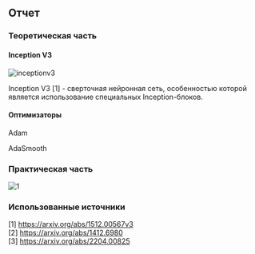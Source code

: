 ## Отчет
### Теоретическая часть
#### Inception V3 
![inceptionv3](https://production-media.paperswithcode.com/methods/inceptionv3onc--oview_vjAbOfw.png)

Inception V3 [1] - сверточная нейронная сеть, особенностью которой является использование специальных Inception-блоков.
#### Оптимизаторы 
Adam  

AdaSmooth
### Практическая часть
![1](https://user-images.githubusercontent.com/43996253/209945523-a2478f9e-ea99-4619-b3c3-b5ee635a2b1b.PNG)
### Использованные источники
[1]  https://arxiv.org/abs/1512.00567v3  
[2]  https://arxiv.org/abs/1412.6980  
[3]  https://arxiv.org/abs/2204.00825  
